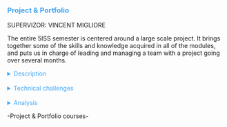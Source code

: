 <h3 style="color: #42a5f5">Project & Portfolio</h3>

SUPERVIZOR: VINCENT MIGLIORE

The entire 5ISS semester is centered around a large scale project. It brings together some of the skills and knowledge acquired in all of the modules, and puts us in charge of leading and managing a team with a project going over several months.

<details>
    <summary style="color: #42a5f5">Description</summary>
    <p style="text-indent: 2%; margin-left: 2%; text-align: justify;">
        The Project & Portfolio course or module gathers three very important classes. Even though it only consists of three classes, it is probably the biggest and most important module of them all.
    </p>
    <p style="text-indent: 2%; margin-left: 2%; text-align: justify;">    
        The innovative project and english class are linked, they last for the entire semester, with the development of a technical solution and pitch presentations in english. The portfolio is this very website, encapsulating my experiences and skills learned during the year.
        You can find a quick summary of the courses content in the adjacent table.
    </p>
    <table style="border-collapse: collapse; border: 1px #42a5f5 solid; text-align: center; margin-left: 2%;">
    <tr style="border: 1px #42a5f5 solid; background-color: #42a5f5; color: #282c34; font-weight: bold;text-align: center; padding: 10px;">
       <th style="border: 1px #42a5f5 solid;">Class name</th>
       <th style="border: 1px #42a5f5 solid;">Context & Mission</th>
    </tr>
    <tr>
       <td style="border: 1px #42a5f5 solid; font-weight: bold;">Innovative project</td>
       <td style="border: 1px #42a5f5 solid;">Student of Industrial project, linked to a key problematic in IoT or embedded systems of today. Project managed by a team of six students of different backgrounds, with a final product presentation and demonstration at the end of the semester.</td>
    </tr>
    <tr>
       <td style="border: 1px #42a5f5 solid; font-weight: bold;">English</td>
       <td style="border: 1px #42a5f5 solid;">Linked with the innovative project, the english class requires some deliverables in addition to helping with the different project presentations throughout the year. Creation of a website and a video for our project.</td>
    </tr>
    <tr>
       <td style="border: 1px #42a5f5 solid; font-weight: bold;">Portfolio</td>
       <td style="border: 1px #42a5f5 solid;">Creation of a document summarizing the experiences of 5ISS, with a descriptive part going over the most important experimentations of the year, a technical part focusing on the technical challenges of each class, and an analytic part discussing the skills acquired and the subjective perception of the quality of the formation.</td>
    </tr>
    </table>
    <br>
    <details style="text-indent: 10%;">
        <summary style="color: #42a5f5">RTK, you are not lost!</summary>
        <p style="text-indent: 10%; margin-left: 10%; text-align: justify;">
            RTK1
        </p>
        <p style="text-indent: 10%; margin-left: 10%; text-align: justify;">
            RTK2
        </p>
    </details>
</details>
<br>
<details>
    <summary style="color: #42a5f5">Technical challenges</summary>
     <br>
    <details style="text-indent: 2%;">
        <summary style="color: #42a5f5">Innovative project</summary>
        <p style="text-indent: 2%; margin-left: 2%; text-align: justify;">
            KIT
        </p>
        <p style="text-indent: 2%; margin-left: 2%; text-align: justify;">
            NO RTK
        </p>
    </details>
    <br>
    <details style="text-indent: 2%;">
        <summary style="color: #42a5f5">English</summary>
        <p style="text-indent: 2%; margin-left: 2%; text-align: justify;">
            The entire ISS program is provided in english, most of the classes being taught in english along with all presentations we had to make. It is an important part of the entire year, but it was mostly linked with the innovative project. To that end, the main challenge this year linked to english was the realization of a website to promote our product: Alison. I was in charge of developing the website, so it was a software challenge for me. I believe starting with the Alison website both last year and this year is what made me consider building my portfolio as a website as well.
        </p>
        <p style="text-indent: 2%; margin-left: 2%; text-align: justify;">
            Concerning the english of the website, the main difficulty was writing in a style that corresponds well to startups and young projects. The idea was not simply to write correct english, we also had to be enciting in our communication to generate interest around the project.
        </p>
        <p style="text-indent: 2%; margin-left: 2%; text-align: justify;">
            We also had a lot of work for the different presentations of the project we made throughout the year. While we have practised our presentation skills for five years, there are still many ways that we can improve, especially in english. After presenting the final product at the end of the semester, I really felt like I had made progress on my presentation skills in english, having a better energy and fluidity in my speech.
        </p>
    </details>
    <br>
    <details style="text-indent: 2%;">
        <summary style="color: #42a5f5">Portfolio</summary>
        <p style="text-indent: 2%; margin-left: 2%; text-align: justify;">
            Similarly to the website I had to develop for our Innovative project, the main technical challenge of this portoflio is the form I decided to give it. The main challenge of course is writing the content of the portfolio, but this will be the focus of the analytical part. I chose to build a website to have a really flexible portfolio, where one could navigate clearly and easily between all the pieces that are put together. There is a lot of content in this portfolio and I did not want to stull 80% of the content in an appendix part at the end where no one would read it. I wanted everything to be readily available, and I am confident that I succeeded with this objective.
        </p>
        <p style="text-indent: 2%; margin-left: 2%; text-align: justify;">
           The website was realized using bootstrap 4 and a bootstrap 4 theme called Paper Kit 2. While the use of a theme certainly helped with the initial design of the website, I truly believe that the changes I made to it and the decisions I made in the layout and choice of content to include really improved my web design skills. It is a domain that is not really taught at INSA (understandably so because it is not always an engineer's job) but I personally really enjoy it, so I really appreciated the opportunity to improve thanks to the portfolio.
        </p>
    </details>
</details>
<br>
<details>
    <summary style="color: #42a5f5">Analysis</summary>
    <br>
    <details style="text-indent: 2%;">
        <summary style="color: #42a5f5">Self-evaluation with the skills matrix</summary>
        <p style="text-indent: 2%; margin-left: 2%; text-align: justify;">
            None of the skills present in this module are technical skills. Even though being an engineer in compmuter science is a mainly technical jobs, I feel like the skills I acquired in this module are some of the most important of the year.
        </p>
        <p style="text-indent: 2%; margin-left: 2%; text-align: justify;">
            I really invested myself into the Innovative Project, because it is a project that I was personally involved in from last year and I really like working on it. This year, I had more of a manager role, dealing with coordinating the different skillsets and tasks at hand. I feel that I really improved on my presentation and communication skills, and that my enthusiasm for this project was received by others. We were able to go from a technological proof of concept of sound recognition with NMF, to a fully packaged product with a real client experience that worked great as a demonstration. The project is still open and we may have a partnership with Toulouse city-hall to continue it moving forward. In the end, the innovative project is probably what I am the most proud of for this year.
        </p>
        <p style="text-indent: 2%; margin-left: 2%; text-align: justify;">
            Speaking of things I am really proud of, the portfolio is probably close second behind the project. I have been frustrated this year because I felt that we had too little time to really invest in the different deliverables we had to produce, so I knew I wanted to spend time on the portfolio to make it as good as I could. I started really late, having only a rough draft at the end of December. However, I knew since the end of November that I wanted to invest all my time during the christmas break in it. I made sure that I ended all my other assignments to have only the portfolio to work on.
        </p>
        <p style="text-indent: 2%; margin-left: 2%; text-align: justify;">
            I tried to work on the form to have something as easy and pleasant to read as possible, but also on the actual content that remains the most important part of the exercise. I made the choice to only present experiences made during the 5ISS program, not including my 4th year internship (even though the poster is viewable in the generalities section) or skills coming from out of INSA, like the ones acquired during my time in the Enfoiros for example.
            To me, this was a really dense formation and I have learned way enough things to fill this portfolio with.
        </p>
        <br>
        <table style="border-collapse: collapse; border: 1px #42a5f5 solid; text-align: center; margin-left: 2%;">
    <tr style="border: 1px #42a5f5 solid; background-color: #42a5f5; color: #282c34; font-weight: bold;text-align: center; padding: 10px;">
       <th style="border: 1px #42a5f5 solid;">Skill</th>
       <th style="border: 1px #42a5f5 solid;">Required level</th>
       <th style="border: 1px #42a5f5 solid;">Self-evaluation</th>
       <th style="border: 1px #42a5f5 solid;">Learning mode</th>
    </tr>
    <tr>
       <td style="border: 1px #42a5f5 solid; background-color: #abb2bf; color: #282c34" colspan="4">Innovative Project</td>
    </tr>
    <tr>
       <td style="border: 1px #42a5f5 solid;">Analyse a real-life problem</td>
       <td style="border: 1px #42a5f5 solid;">4</td>
       <td style="border: 1px #42a5f5 solid;">4</td>
       <td style="border: 1px #42a5f5 solid;">IT</td>
    </tr>
    <tr>
       <td style="border: 1px #42a5f5 solid;">Suggest a technological solution to a problem</td>
       <td style="border: 1px #42a5f5 solid;">4</td>
       <td style="border: 1px #42a5f5 solid;">4</td>
       <td style="border: 1px #42a5f5 solid;">IT</td>
    </tr>
    <tr>
       <td style="border: 1px #42a5f5 solid;">Implement a prototype to solve the problem</td>
       <td style="border: 1px #42a5f5 solid;">4</td>
       <td style="border: 1px #42a5f5 solid;">4</td>
       <td style="border: 1px #42a5f5 solid;">IT + PE</td>
    </tr>
    <tr>
       <td style="border: 1px #42a5f5 solid;">Present and debate (in English) the technical choice made</td>
       <td style="border: 1px #42a5f5 solid;">4</td>
       <td style="border: 1px #42a5f5 solid;">4</td>
       <td style="border: 1px #42a5f5 solid;">IT + ST</td>
    </tr>
    <tr>
       <td style="border: 1px #42a5f5 solid;">Produce a report (in English) for the developed project</td>
       <td style="border: 1px #42a5f5 solid;">4</td>
       <td style="border: 1px #42a5f5 solid;">4</td>
       <td style="border: 1px #42a5f5 solid;">IT + ST</td>
    </tr>
    <tr style="border: 1px #42a5f5 solid; background-color: #42a5f5;">
        <td colspan="4"></td>
    </tr>
    <tr>
       <td style="border: 1px #42a5f5 solid; background-color: #abb2bf; color: #282c34" colspan="4">Self Evaluation with Portfolio</td>
    </tr>
    <tr>
       <td style="border: 1px #42a5f5 solid;">Reflect upon my training process and methods</td>
       <td style="border: 1px #42a5f5 solid;">4</td>
       <td style="border: 1px #42a5f5 solid;">4</td>
       <td style="border: 1px #42a5f5 solid;">IT + PE</td>
    </tr>
    <tr>
       <td style="border: 1px #42a5f5 solid;">Be able to put forward my training experiences, whether they be explicit or implicit</td>
       <td style="border: 1px #42a5f5 solid;">4</td>
       <td style="border: 1px #42a5f5 solid;">4</td>
       <td style="border: 1px #42a5f5 solid;">IT</td>
    </tr>
    <tr>
       <td style="border: 1px #42a5f5 solid;">Be self-sufficient and responsible towards my education</td>
       <td style="border: 1px #42a5f5 solid;">4</td>
       <td style="border: 1px #42a5f5 solid;">4</td>
       <td style="border: 1px #42a5f5 solid;">IT + ST</td>
    </tr>
    </table>
    </details>
    <br>
    <details style="text-indent: 2%;">
        <summary style="color: #42a5f5">General review and feedback on the course</summary>
        <p style="text-indent: 2%; margin-left: 2%; text-align: justify;">
            For this module, I decided not to make a specific module review but rather try to think about the year in general. The Innovative project really encapsulates the biggest part of the year for me, and it was not really relevent to talk about it without the rest.
        </p>
        <p style="text-indent: 2%; margin-left: 2%; text-align: justify;">
            I am writing this conclusion after participating in the general review of ISS between students and the teachers. I don't think that I truly understood the philosophy of ISS until that point. What it aims to be is a series of modules, with mainly lectures and laboratories, designed to help us and give us skills in our Innovative project. The way I experienced it, it was more many courses and modules with their own projects and deliverables, and then a big project that had no real connection to them. This is probably due to the fact that our project comes from our initiative, so the scientific content in it does not directly relate to what we see in 5ISS.
        </p>
        <p style="text-indent: 2%; margin-left: 2%; text-align: justify;">
           However, this does not mean that I was not satisfied with the teaching of the year. There were some really good and interesting modules, expecially Smart Devices. To me, it really encapsulates the spirit of ISS as I see it. All the classes in the module flow well together, there are dedicated requirements for every background, and you build a real tangible thing in the end that you can be proud of.
        </p>
        <p style="text-indent: 2%; margin-left: 2%; text-align: justify;">
            The bet of proposing such an innovative teaching for every module is of course really hard to put in place, however I wish that more modules would reach the same level of flexibility as this one, and I believe that each year will improve the quality of the formation.
        </p>
        <p style="text-indent: 2%; margin-left: 2%; text-align: justify;">
            Coming from a background in computer science, I was a little bit scared when I decided to join ISS. I was afraid that I would not be able to follow certain classes, notably in networking or physics. However, I feel like the focus was not on reaching expert levels in technical skills from other domains, but rather know how to make these domains work together in projects, and integrate everything. I think the most important skill that I learned this year was how to manage and work on a project involving problematics that don't have anything to do with each other on a technical level, but are all as important and depend on each other. It may be due to our project, who add a much bigger focus on product design and communication compared to the rest, but I really understand the Innovative part in the name of the cursus.
        </P>
        <p style="text-indent: 2%; margin-left: 2%; text-align: justify;">
            The human sciences classes, and especially the Innovation and Psychology classes were some of my favorites of the year, allowing us to explore domains that were completely out of the technical, software oriented flavor of the rest of the year. One of the gripe I could raise is that most of the modules (except Smart Devices) were really tailored towards computer science students, so while it was pretty easy to follow them, I did not have the chance to improve my technical skills in most of them.
        </p>
        <p style="text-indent: 2%; margin-left: 2%; text-align: justify;">
            However, I feel like with how dense the year is in terms of deliverables and deadlines, feeling competent and able to solve most of the technical problems that I faced quickly was a real asset in helping me stay organized and on top of things.
        </p>
        <p style="text-indent: 2%; margin-left: 2%; text-align: justify;">
            I steel feel like I had to rush some assignments, notably in the Communication module taking place at the end of the year. It saddens me because it is one of the domains where I am the least at ease in, but unfortunately between all the other projects I did not fin time to invest myself in it as much as I would hacve wanted.
        </p>
        <p style="text-indent: 2%; margin-left: 2%; text-align: justify;">
            In the end, I feel like if I had to choose which orientation to take f or my fifth year today, I would still decide to go with ISS with almost no hesitation. There were some clear issues with deliverables and timetables, but those are all minors compared to what the formation offered me. Having no exams and working on so many different topics and projects was really intense, but also really satisfying in the end. The end of the year was a real rush, especially for our Innovative project, but I am really happy with how it all came out in the end.
        </p>
        <br>
    </details>
</details>

<p>-Project & Portfolio courses-</p>